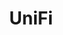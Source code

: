 ---
title: "UniFi"
description: "Thoughtfully designed products to simplify your IT network deployment and management."
slug: "unifi"
image: unifiLogo.png
style:
  background: "#0B59D2"
  color: "#fff"
---